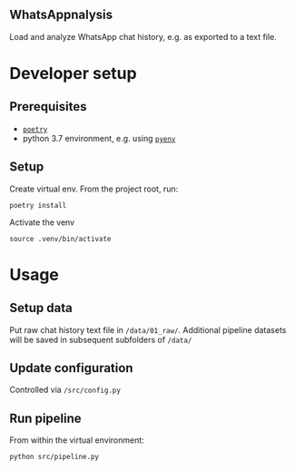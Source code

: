 WhatsAppnalysis
----

Load and analyze WhatsApp chat history, e.g. as exported to a text file.

# Developer setup

## Prerequisites
- [`poetry`](https://python-poetry.org/)
- python 3.7 environment, e.g. using [`pyenv`](https://github.com/pyenv/pyenv)

## Setup

Create virtual env. From the project root, run: 
```shell script
poetry install
```

Activate the venv
```shell script
source .venv/bin/activate
```


# Usage

## Setup data
Put raw chat history text file in `/data/01_raw/`. Additional pipeline datasets 
will be saved in subsequent subfolders of `/data/`

## Update configuration
Controlled via `/src/config.py`

## Run pipeline
From within the virtual environment:
```
python src/pipeline.py
```


